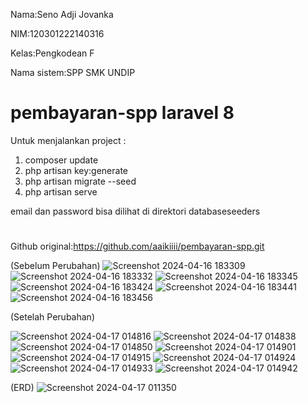 Nama:Seno Adji Jovanka

NIM:120301222140316

Kelas:Pengkodean F

Nama sistem:SPP SMK UNDIP

# pembayaran-spp laravel 8
Untuk menjalankan project :
1. composer update
2. php artisan key:generate
3. php artisan migrate --seed
4. php artisan serve

email dan password bisa dilihat di direktori databaseseeders
#


Github original:https://github.com/aaikiiii/pembayaran-spp.git






(Sebelum Perubahan)
![Screenshot 2024-04-16 183309](https://github.com/seno-adji-jovanka/SPP-SMK-AKUNTANSI-UNDIP/assets/167238990/7242e9af-471d-4b7c-8f11-1b8f1faf42c7)
![Screenshot 2024-04-16 183332](https://github.com/seno-adji-jovanka/SPP-SMK-AKUNTANSI-UNDIP/assets/167238990/ce82e2db-2480-40a7-a31d-6538e9a481d0)
![Screenshot 2024-04-16 183345](https://github.com/seno-adji-jovanka/SPP-SMK-AKUNTANSI-UNDIP/assets/167238990/8319cdd5-1200-4aec-9997-991d06f66062)
![Screenshot 2024-04-16 183424](https://github.com/seno-adji-jovanka/SPP-SMK-AKUNTANSI-UNDIP/assets/167238990/10a393e0-1e52-46bb-acc6-31b9a9e0fd53)
![Screenshot 2024-04-16 183441](https://github.com/seno-adji-jovanka/SPP-SMK-AKUNTANSI-UNDIP/assets/167238990/718bf404-9159-43dd-9c85-33e42c1a1a41)
![Screenshot 2024-04-16 183456](https://github.com/seno-adji-jovanka/SPP-SMK-AKUNTANSI-UNDIP/assets/167238990/68e0a972-0cbd-4b57-ad52-6bf0d8a4644e)

(Setelah Perubahan)

![Screenshot 2024-04-17 014816](https://github.com/seno-adji-jovanka/SPP-SMK-AKUNTANSI-UNDIP/assets/167238990/0a280917-4e02-4488-9794-b62944cbd9e4)
![Screenshot 2024-04-17 014838](https://github.com/seno-adji-jovanka/SPP-SMK-AKUNTANSI-UNDIP/assets/167238990/03e64822-b448-4951-ad5b-e17f5fc93599)
![Screenshot 2024-04-17 014850](https://github.com/seno-adji-jovanka/SPP-SMK-AKUNTANSI-UNDIP/assets/167238990/304c8893-31b1-4026-857a-1c5f00bc4847)
![Screenshot 2024-04-17 014901](https://github.com/seno-adji-jovanka/SPP-SMK-AKUNTANSI-UNDIP/assets/167238990/c4afa35f-5a41-4c63-9ca9-0d9f2dd78dc0)
![Screenshot 2024-04-17 014915](https://github.com/seno-adji-jovanka/SPP-SMK-AKUNTANSI-UNDIP/assets/167238990/3c30c9d5-a207-4f72-9035-1ecc517b8433)
![Screenshot 2024-04-17 014924](https://github.com/seno-adji-jovanka/SPP-SMK-AKUNTANSI-UNDIP/assets/167238990/5dbe3697-6c92-4720-9332-aca06426687f)
![Screenshot 2024-04-17 014933](https://github.com/seno-adji-jovanka/SPP-SMK-AKUNTANSI-UNDIP/assets/167238990/8d0683ce-54f6-46d6-beec-7aa2b31bee81)
![Screenshot 2024-04-17 014942](https://github.com/seno-adji-jovanka/SPP-SMK-AKUNTANSI-UNDIP/assets/167238990/2ccbf7b2-29b1-4ae2-bf32-a644701bbf3b)

(ERD)
![Screenshot 2024-04-17 011350](https://github.com/seno-adji-jovanka/SPP-SMK-AKUNTANSI-UNDIP/assets/167238990/af5c45ef-6e3d-4a03-aeac-68a9ab0f9134)





